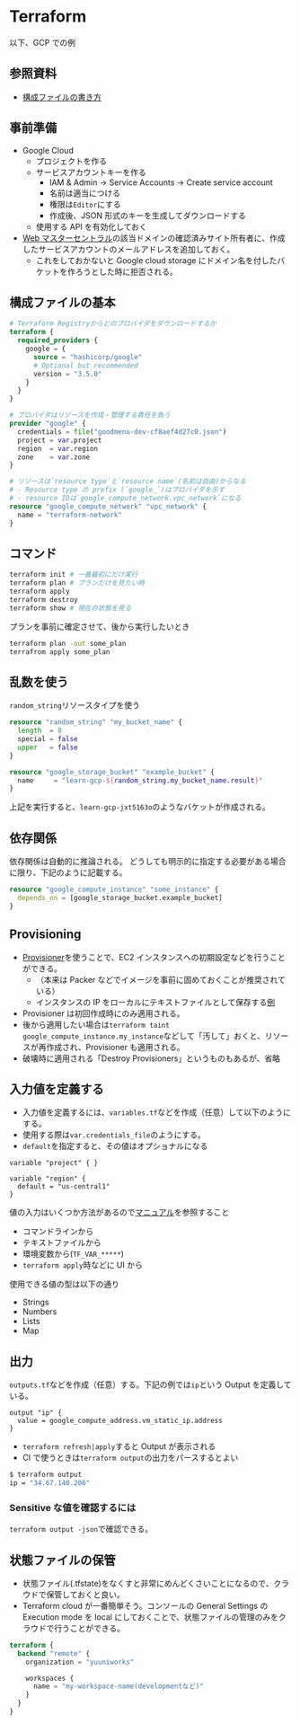 # Terraform

以下、GCP での例

## 参照資料

- [構成ファイルの書き方](https://registry.terraform.io/providers/hashicorp/google/latest/docs)

## 事前準備

- Google Cloud
  - プロジェクトを作る
  - サービスアカウントキーを作る
    - IAM & Admin -> Service Accounts -> Create service account
    - 名前は適当につける
    - 権限は`Editor`にする
    - 作成後、JSON 形式のキーを生成してダウンロードする
  - 使用する API を有効化しておく
- [Web マスターセントラル](https://www.google.com/webmasters/verification/home)の該当ドメインの確認済みサイト所有者に、作成したサービスアカウントのメールアドレスを追加しておく。
  - これをしておかないと Google cloud storage にドメイン名を付したバケットを作ろうとした時に拒否される。

## 構成ファイルの基本

```terraform
# Terraform Registryからどのプロバイダをダウンロードするか
terraform {
  required_providers {
    google = {
      source = "hashicorp/google"
      # Optional but recommended
      version = "3.5.0"
    }
  }
}

# プロバイダはリソースを作成・管理する責任を負う
provider "google" {
  credentials = file("goodmenu-dev-cf8aef4d27c0.json")
  project = var.project
  region  = var.region
  zone    = var.zone
}

# リソースは`resource type`と`resource name`(名前は自由)からなる
# - Resource type の prefix (`google_`)はプロバイダを示す
# - resource IDは`google_compute_network.vpc_network`になる
resource "google_compute_network" "vpc_network" {
  name = "terraform-network"
}
```

## コマンド

```sh
terraform init # 一番最初にだけ実行
terraform plan # プランだけを見たい時
terraform apply
terraform destroy
terraform show # 現在の状態を見る
```

プランを事前に確定させて、後から実行したいとき

```sh
terraform plan -out some_plan
terrafrom apply some_plan
```

## 乱数を使う

`random_string`リソースタイプを使う

```terraform
resource "random_string" "my_bucket_name" {
  length  = 8
  special = false
  upper   = false
}

resource "google_storage_bucket" "example_bucket" {
  name     = "learn-gcp-${random_string.my_bucket_name.result}"
}
```

上記を実行すると、`learn-gcp-jxt5163o`のようなバケットが作成される。

## 依存関係

依存関係は自動的に推論される。
どうしても明示的に指定する必要がある場合に限り、下記のように記載する。

```terraform
resource "google_compute_instance" "some_instance" {
  depends_on = [google_storage_bucket.example_bucket]
}
```

## Provisioning

- [Provisioner](https://www.terraform.io/docs/language/resources/provisioners/index.html)を使うことで、EC2 インスタンスへの初期設定などを行うことができる。
  - （本来は Packer などでイメージを事前に固めておくことが推奨されている）
  - インスタンスの IP をローカルにテキストファイルとして保存する[例](https://learn.hashicorp.com/tutorials/terraform/google-cloud-platform-provision?in=terraform/gcp-get-started#defining-a-provisioner)
- Provisioner は初回作成時にのみ適用される。
- 後から適用したい場合は`terraform taint google_compute_instance.my_instance`などして「汚して」おくと、リソースが再作成され、Provisioner も適用される。
- 破壊時に適用される「Destroy Provisioners」というものもあるが、省略

## 入力値を定義する

- 入力値を定義するには、`variables.tf`などを作成（任意）して以下のようにする。
- 使用する際は`var.credentials_file`のようにする。
- `default`を指定すると、その値はオプショナルになる

```tr
variable "project" { }

variable "region" {
  default = "us-central1"
}
```

値の入力はいくつか方法があるので[マニュアル](https://learn.hashicorp.com/tutorials/terraform/google-cloud-platform-variables?in=terraform/gcp-get-started#assigning-variables)を参照すること

- コマンドラインから
- テキストファイルから
- 環境変数から(`TF_VAR_*****`)
- `terraform apply`時などに UI から

使用できる値の型は以下の通り

- Strings
- Numbers
- Lists
- Map

## 出力

`outputs.tf`などを作成（任意）する。下記の例では`ip`という Output を定義している。

```tr
output "ip" {
  value = google_compute_address.vm_static_ip.address
}
```

- `terraform refresh|apply`すると Output が表示される
- CI で使うときは`terraform output`の出力をパースするとよい

```sh
$ terraform output
ip = "34.67.140.206"
```

### Sensitive な値を確認するには

`terraform output -json`で確認できる。

## 状態ファイルの保管

- 状態ファイル(.tfstate)をなくすと非常にめんどくさいことになるので、クラウドで保管しておくと良い。
- Terraform cloud が一番簡単そう。コンソールの General Settings の Execution mode を local にしておくことで、状態ファイルの管理のみをクラウドで行うことができる。

```tf
terraform {
  backend "remote" {
    organization = "yuuniworks"

    workspaces {
      name = "my-workspace-name(developmentなど)"
    }
  }
}
```
